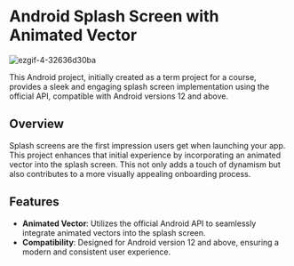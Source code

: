 # Android Splash Screen with Animated Vector

![ezgif-4-32636d30ba](https://github.com/manfredcamacho/android-splash-screen-animated-vector/assets/12779378/9db4d7d3-27df-424e-8a59-3ba4e244bff0)

This Android project, initially created as a term project for a course, provides a sleek and engaging splash screen implementation using the official API, compatible with Android versions 12 and above.

## Overview

Splash screens are the first impression users get when launching your app. This project enhances that initial experience by incorporating an animated vector into the splash screen. This not only adds a touch of dynamism but also contributes to a more visually appealing onboarding process.

## Features

- **Animated Vector**: Utilizes the official Android API to seamlessly integrate animated vectors into the splash screen.
- **Compatibility**: Designed for Android version 12 and above, ensuring a modern and consistent user experience.
